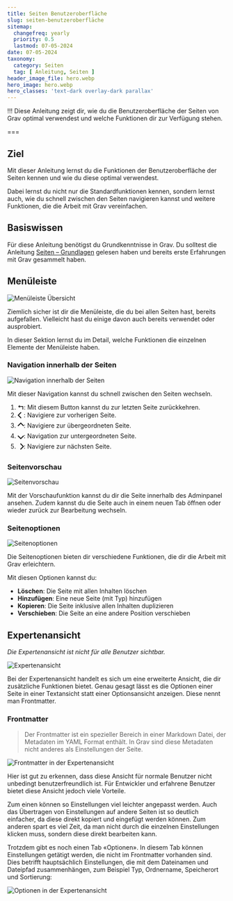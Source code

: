 ```yaml
---
title: Seiten Benutzeroberfläche
slug: seiten-benutzeroberfläche
sitemap:
  changefreq: yearly
  priority: 0.5
  lastmod: 07-05-2024
date: 07-05-2024
taxonomy:
  category: Seiten
  tag: [ Anleitung, Seiten ]
header_image_file: hero.webp
hero_image: hero.webp
hero_classes: 'text-dark overlay-dark parallax'
---
```


!!! Diese Anleitung zeigt dir, wie du die Benutzeroberfläche der Seiten von Grav optimal verwendest und welche Funktionen dir zur Verfügung stehen.

===

## Ziel

Mit dieser Anleitung lernst du die Funktionen der Benutzeroberfläche der Seiten kennen und wie du diese optimal verwendest.

Dabei lernst du nicht nur die Standardfunktionen kennen, sondern lernst auch, wie du schnell zwischen den Seiten navigieren kannst und weitere Funktionen, die die Arbeit mit Grav vereinfachen.

## Basiswissen

Für diese Anleitung benötigst du Grundkenntnisse in Grav. Du solltest die Anleitung [Seiten – Grundlagen](/grav/grundlagen/seiten) gelesen haben und bereits erste Erfahrungen mit Grav gesammelt haben.

## Menüleiste

![Menüleiste Übersicht](seiten-menu-übersicht.webp?lightbox&resize=600)

Ziemlich sicher ist dir die Menüleiste, die du bei allen Seiten hast, bereits aufgefallen. Vielleicht hast du einige davon auch bereits verwendet oder ausprobiert.

In dieser Sektion lernst du im Detail, welche Funktionen die einzelnen Elemente der Menüleiste haben.

### Navigation innerhalb der Seiten

![Navigation innerhalb der Seiten](seiten-menu-navigation.webp)

Mit dieser Navigation kannst du schnell zwischen den Seiten wechseln.

1. **↰**: Mit diesem Button kannst du zur letzten Seite zurückkehren.
2. **🮤**: Navigiere zur vorherigen Seite.
3. **🮧**: Navigiere zur übergeordneten Seite.
4. **🮦**: Navigation zur untergeordneten Seite.
5. **🮥**: Navigiere zur nächsten Seite.

### Seitenvorschau

![Seitenvorschau](seiten-menu-vorschau.webp)

Mit der Vorschaufunktion kannst du dir die Seite innerhalb des Adminpanel ansehen. Zudem kannst du die Seite auch in einem neuen Tab öffnen oder wieder zurück zur Bearbeitung wechseln.

### Seitenoptionen

![Seitenoptionen](seiten-menu-optionen.webp)

Die Seitenoptionen bieten dir verschiedene Funktionen, die dir die Arbeit mit Grav erleichtern.

Mit diesen Optionen kannst du:

- **Löschen**: Die Seite mit allen Inhalten löschen
- **Hinzufügen**: Eine neue Seite (mit Typ) hinzufügen
- **Kopieren**: Die Seite inklusive allen Inhalten duplizieren
- **Verschieben**: Die Seite an eine andere Position verschieben

## Expertenansicht

_Die Expertenansicht ist nicht für alle Benutzer sichtbar._

![Expertenansicht](seiten-expertenansicht.webp?lightbox&resize=600)

Bei der Expertenansicht handelt es sich um eine erweiterte Ansicht, die dir zusätzliche Funktionen bietet. Genau gesagt lässt es die Optionen einer Seite in einer Textansicht statt einer Optionsansicht anzeigen. Diese nennt man Frontmatter.

### Frontmatter

> Der Frontmatter ist ein spezieller Bereich in einer Markdown Datei, der Metadaten im YAML Format enthält. In Grav sind diese Metadaten nicht anderes als Einstellungen der Seite.

![Frontmatter in der Expertenansicht](seiten-expertenansicht-frontmatter.webp?lightbox&resize=600)

Hier ist gut zu erkennen, dass diese Ansicht für normale Benutzer nicht unbedingt benutzerfreundlich ist. Für Entwickler und erfahrene Benutzer bietet diese Ansicht jedoch viele Vorteile.

Zum einen können so Einstellungen viel leichter angepasst werden. Auch das Übertragen von Einstellungen auf andere Seiten ist so deutlich einfacher, da diese direkt kopiert und eingefügt werden können. Zum anderen spart es viel Zeit, da man nicht durch die einzelnen Einstellungen klicken muss, sondern diese direkt bearbeiten kann.

Trotzdem gibt es noch einen Tab «Optionen». In diesem Tab können Einstellungen getätigt werden, die nicht im Frontmatter vorhanden sind. Dies betrifft hauptsächlich Einstellungen, die mit dem Dateinamen und Dateipfad zusammenhängen, zum Beispiel Typ, Ordnername, Speicherort und Sortierung:

![Optionen in der Expertenansicht](seiten-expertenansicht-optionen.webp?lightbox&resize=600)
